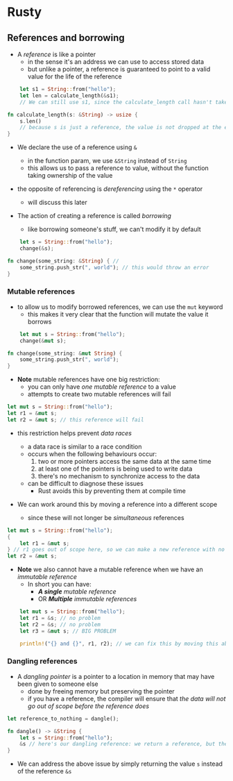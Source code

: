 # Rusty

## References and borrowing

- A _reference_ is like a pointer
  - in the sense it's an address we can use to access stored data
  - but unlike a pointer, a reference is guaranteed to point to a valid value for the life of the reference

```rust
    let s1 = String::from("hello");
    let len = calculate_length(&s1);
    // We can still use s1, since the calculate_length call hasn't taken ownership

fn calculate_length(s: &String) -> usize {
    s.len()
    // because s is just a reference, the value is not dropped at the end of this scope
}
```

- We declare the use of a reference using `&`
  - in the function param, we use `&String` instead of `String`
  - this allows us to pass a reference to value, without the function taking ownership of the value
- the opposite of referencing is _dereferencing_ using the `*` operator

  - will discuss this later

- The action of creating a reference is called _borrowing_
  - like borrowing someone's stuff, we can't modify it by default

```rust
    let s = String::from("hello");
    change(&s);

fn change(some_string: &String) { //
    some_string.push_str(", world"); // this would throw an error
}
```

### Mutable references

- to allow us to modify borrowed references, we can use the `mut` keyword
  - this makes it very clear that the function will mutate the value it borrows

```rust
    let mut s = String::from("hello");
    change(&mut s);

fn change(some_string: &mut String) {
    some_string.push_str(", world");
}
```

- **Note** mutable references have one big restriction:
  - you can only have _one mutable reference_ to a value
  - attempts to create two mutable references will fail

```rust
let mut s = String::from("hello");
let r1 = &mut s;
let r2 = &mut s; // this reference will fail
```

- this restriction helps prevent _data races_

  - a data race is similar to a race condition
  - occurs when the following behaviours occur:
    1. two or more pointers access the same data at the same time
    2. at least one of the pointers is being used to write data
    3. there's no mechanism to synchronize access to the data
  - can be difficult to diagnose these issues
    - Rust avoids this by preventing them at compile time

- We can work around this by moving a reference into a different scope
  - since these will not longer be _simultaneous_ references

```rust
let mut s = String::from("hello");
{
    let r1 = &mut s;
} // r1 goes out of scope here, so we can make a new reference with no problems.
let r2 = &mut s;
```

- **Note** we also cannot have a mutable reference when we have an _immutable reference_
  - In short you can have:
    - _**A single** mutable reference_
    - OR _**Multiple** immutable references_

```rust
    let mut s = String::from("hello");
    let r1 = &s; // no problem
    let r2 = &s; // no problem
    let r3 = &mut s; // BIG PROBLEM

    println!("{} and {}", r1, r2); // we can fix this by moving this above the r3 declaration, cause then r1 and r2 will be out of scope allowing a mutable reference
```

### Dangling references

- A _dangling pointer_ is a pointer to a location in memory that may have been given to someone else
  - done by freeing memory but preserving the pointer
  - if you have a reference, the compiler will ensure that _the data will not go out of scope before the reference does_

```rust
let reference_to_nothing = dangle();

fn dangle() -> &String {
    let s = String::from("hello");
    &s // here's our dangling reference: we return a reference, but the s value goes out of scope at the end of this function
}
```

- We can address the above issue by simply returning the value `s` instead of the reference `&s`

